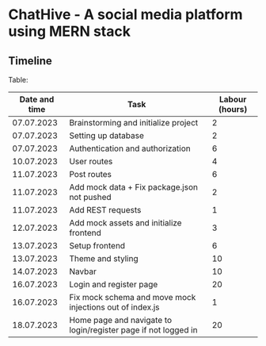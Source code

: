 # ChatHive - A social media platform using MERN stack

## Timeline

Table:

| Date and time | Task | Labour (hours) |
| --- | --- | --- |
| 07.07.2023 | Brainstorming and initialize project | 2 |
| 07.07.2023 | Setting up database | 2 |
| 07.07.2023 | Authentication and authorization | 6 |
| 10.07.2023 | User routes | 4 |
| 11.07.2023 | Post routes | 6 |
| 11.07.2023 | Add mock data + Fix package.json not pushed | 2 |
| 11.07.2023 | Add REST requests | 1 |
| 12.07.2023 | Add mock assets and initialize frontend | 3 |
| 13.07.2023 | Setup frontend | 6 |
| 13.07.2023 | Theme and styling | 10 |
| 14.07.2023 | Navbar | 10 |
| 16.07.2023 | Login and register page | 20 |
| 16.07.2023 | Fix mock schema and move mock injections out of index.js | 1 |
| 18.07.2023 | Home page and navigate to login/register page if not logged in | 20 |
